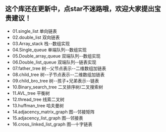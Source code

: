 ## 这个库还在更新中，点star不迷路哦，欢迎大家提出宝贵建议！

- 01.single_list                     单向链表
- 02.double_list                     双向链表
- 03.Array_stack                     栈--数组实现
- 04.Single_queue                    单端队列--数组实现
- 05.Double_array_queue              双端队列--数组实现
- 06.Double_list_queue               双端队列--链表实现
- 07.father_tree                     树--父节点表示--二维数组加链表
- 08.child_tree                      树--子节点表示--二维数组加链表
- 09.child_bro_tree                  树--孩子+兄弟表示--链表
- 10.Binary_search_tree              二叉排序树/二叉搜索树
- 11.AVL_tree                        平衡树
- 12.thread_tree                     线索二叉树
- 13.huffman_tree                    哈夫曼树
- 14.adjacency_matrix_graph          图--邻接矩阵
- 15.adjacency_list_graph            图--邻接表
- 16.cross_linked_list_graph         图--十字链表



